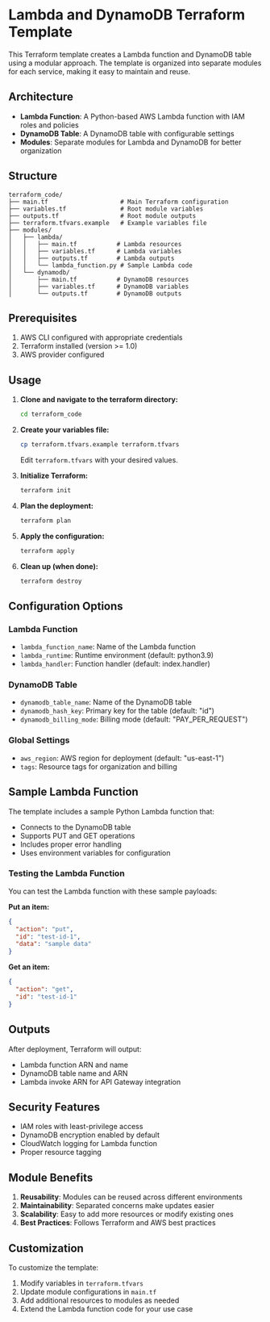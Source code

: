 # Lambda and DynamoDB Terraform Template

This Terraform template creates a Lambda function and DynamoDB table using a modular approach. The template is organized into separate modules for each service, making it easy to maintain and reuse.

## Architecture

- **Lambda Function**: A Python-based AWS Lambda function with IAM roles and policies
- **DynamoDB Table**: A DynamoDB table with configurable settings
- **Modules**: Separate modules for Lambda and DynamoDB for better organization

## Structure

```
terraform_code/
├── main.tf                    # Main Terraform configuration
├── variables.tf               # Root module variables
├── outputs.tf                 # Root module outputs
├── terraform.tfvars.example   # Example variables file
├── modules/
│   ├── lambda/
│   │   ├── main.tf           # Lambda resources
│   │   ├── variables.tf      # Lambda variables
│   │   ├── outputs.tf        # Lambda outputs
│   │   └── lambda_function.py # Sample Lambda code
│   └── dynamodb/
│       ├── main.tf           # DynamoDB resources
│       ├── variables.tf      # DynamoDB variables
│       └── outputs.tf        # DynamoDB outputs
```

## Prerequisites

1. AWS CLI configured with appropriate credentials
2. Terraform installed (version >= 1.0)
3. AWS provider configured

## Usage

1. **Clone and navigate to the terraform directory:**
   ```bash
   cd terraform_code
   ```

2. **Create your variables file:**
   ```bash
   cp terraform.tfvars.example terraform.tfvars
   ```
   Edit `terraform.tfvars` with your desired values.

3. **Initialize Terraform:**
   ```bash
   terraform init
   ```

4. **Plan the deployment:**
   ```bash
   terraform plan
   ```

5. **Apply the configuration:**
   ```bash
   terraform apply
   ```

6. **Clean up (when done):**
   ```bash
   terraform destroy
   ```

## Configuration Options

### Lambda Function
- `lambda_function_name`: Name of the Lambda function
- `lambda_runtime`: Runtime environment (default: python3.9)
- `lambda_handler`: Function handler (default: index.handler)

### DynamoDB Table
- `dynamodb_table_name`: Name of the DynamoDB table
- `dynamodb_hash_key`: Primary key for the table (default: "id")
- `dynamodb_billing_mode`: Billing mode (default: "PAY_PER_REQUEST")

### Global Settings
- `aws_region`: AWS region for deployment (default: "us-east-1")
- `tags`: Resource tags for organization and billing

## Sample Lambda Function

The template includes a sample Python Lambda function that:
- Connects to the DynamoDB table
- Supports PUT and GET operations
- Includes proper error handling
- Uses environment variables for configuration

### Testing the Lambda Function

You can test the Lambda function with these sample payloads:

**Put an item:**
```json
{
  "action": "put",
  "id": "test-id-1",
  "data": "sample data"
}
```

**Get an item:**
```json
{
  "action": "get",
  "id": "test-id-1"
}
```

## Outputs

After deployment, Terraform will output:
- Lambda function ARN and name
- DynamoDB table name and ARN
- Lambda invoke ARN for API Gateway integration

## Security Features

- IAM roles with least-privilege access
- DynamoDB encryption enabled by default
- CloudWatch logging for Lambda function
- Proper resource tagging

## Module Benefits

1. **Reusability**: Modules can be reused across different environments
2. **Maintainability**: Separated concerns make updates easier
3. **Scalability**: Easy to add more resources or modify existing ones
4. **Best Practices**: Follows Terraform and AWS best practices

## Customization

To customize the template:
1. Modify variables in `terraform.tfvars`
2. Update module configurations in `main.tf`
3. Add additional resources to modules as needed
4. Extend the Lambda function code for your use case